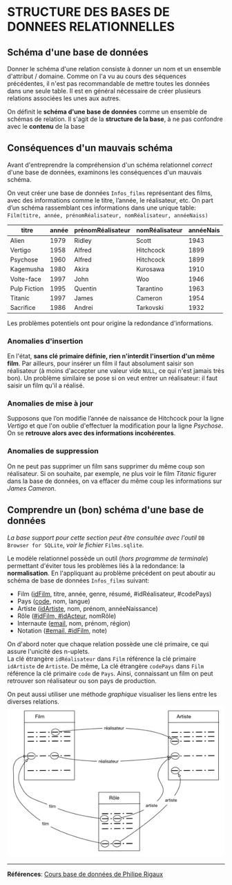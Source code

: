 STRUCTURE DES BASES DE DONNEES RELATIONNELLES
================================================

## Schéma d'une base de données

Donner le schéma d'une relation consiste à donner un nom et un ensemble d'attribut / domaine. Comme on l'a vu au cours des séquences précédentes, il n'est pas recommandable de mettre toutes les données dans une seule table. Il est en général nécessaire de créer plusieurs relations associées les unes aux autres.  

On définit le **schéma d'une base de données** comme un ensemble de schémas de relation. Il s'agit de la **structure de la base**, à ne pas confondre avec le **contenu** de la base

## Conséquences d'un mauvais schéma

Avant d'entreprendre la compréhension d'un schéma relationnel *correct* d'une base de données, examinons les conséquences d'un mauvais schéma.

On veut créer une base de données `Infos_films` représentant des films, avec des informations comme le titre, l’année, le réalisateur, etc. On part d’un schéma rassemblant ces informations dans une unique table:  
`Film(titre, année, prénomRéalisateur, nomRéalisateur, annéeNaiss)`


|    titre     | année | prénomRéalisateur | nomRéalisateur | annéeNais |
|--------------|-------|-------------------|----------------|-----------|
|    Alien     | 1979  |      Ridley       |     Scott      |   1943    |
|   Vertigo    | 1958  |      Alfred       |   Hitchcock    |   1899    |
|   Psychose   | 1960  |      Alfred       |   Hitchcock    |   1899    |
|  Kagemusha   | 1980  |       Akira       |    Kurosawa    |   1910    |
|  Volte-face  | 1997  |       John        |      Woo       |   1946    |
| Pulp Fiction | 1995  |      Quentin      |   Tarantino    |   1963    |
|   Titanic    | 1997  |       James       |    Cameron     |   1954    |
|  Sacrifice   | 1986  |      Andrei       |   Tarkovski    |   1932    |  

Les problèmes potentiels ont pour origine la redondance d'informations.

### Anomalies d'insertion

En l'état, **sans clé primaire définie, rien n'interdit l'insertion d'un même film**. Par ailleurs, pour insérer un film il faut absolument saisir son réalisateur (à moins d'accepter une valeur vide `NULL`, ce qui n'est jamais très bon). Un problème similaire se pose si on veut entrer un réalisateur: il faut saisir un film qu'il a réalisé.

### Anomalies de mise à jour

Supposons que l’on modifie l’année de naissance de Hitchcock pour la ligne *Vertigo* et que l'on oublie d'effectuer la modification pour la ligne *Psychose*. On se **retrouve alors avec des informations incohérentes**.

### Anomalies de suppression

On ne peut pas supprimer un film sans supprimer du même coup son réalisateur. Si on souhaite, par exemple, ne plus voir le film *Titanic* figurer dans la base de données, on va effacer du même coup les informations sur *James Cameron*.

## Comprendre un (bon) schéma d'une base de données

*La base support pour cette section peut être consultée avec l'outil* `DB Browser for SQLite`, *voir le fichier* `Films.sqlite`.

Le modèle relationnel possède un outil (*hors programme de terminale*) permettant d'éviter tous les problèmes liés à la redondance: la **normalisation**. En l'appliquant au problème précédent on peut aboutir au schéma de base de données `Infos_films` suivant:  

* Film (<u>idFilm</u>, titre, année, genre, résumé, #idRéalisateur, #codePays)
* Pays (<u>code</u>, nom, langue)
* Artiste (<u>idArtiste</u>, nom, prénom, annéeNaissance)
* Rôle (<u>#idFilm, #idActeur</u>, nomRôle)
* Internaute (<u>email</u>, nom, prénom, région)
* Notation (<u>#email, #idFilm</u>, note)

On d'abord noter que chaque relation possède une clé primaire, ce qui assure l'unicité des n-uplets.  
La clé étrangère `idRéalisateur` dans `Film` référence la clé primaire `idArtiste` de `Artiste`. De même, La clé étrangère `codePays` dans `Film` référence la clé primaire `code` de `Pays`. Ainsi, connaissant un film on peut retrouver son réalisateur ou son pays de production.

On peut aussi utiliser une méthode *graphique* visualiser les liens entre les diverses relations.  
![graphe](img/construireSQL_1.png)

---

**Références**: [Cours base de données de Philipe Rigaux](http://sql.bdpedia.fr/)
